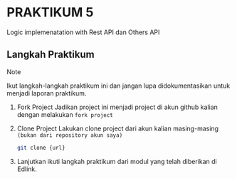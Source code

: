 # PRAKTIKUM 5

Logic implemenatation with Rest API dan Others API

## Langkah Praktikum

> [!NOTE]
> Ikut langkah-langkah praktikum ini dan jangan lupa didokumentasikan untuk menjadi laporan praktikum.

1. Fork Project
   Jadikan project ini menjadi project di akun github kalian dengan melakukan `fork project`

2. Clone Project
   Lakukan clone project dari akun kalian masing-masing `(bukan dari repository akun saya)`

   ```bash
   git clone {url}
   ```

3. Lanjutkan ikuti langkah praktikum dari modul yang telah diberikan di Edlink.
